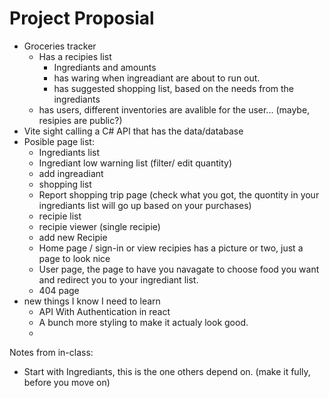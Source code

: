 # Project Proposial

 * Groceries tracker
   * Has a recipies list
     * Ingrediants and amounts
     * has waring when ingreadiant are about to run out.
     * has suggested shopping list, based on the needs from the ingrediants
   * has users, different inventories are avalible for the user... (maybe, resipies are public?)
 * Vite sight calling a C# API that has the data/database
 * Posible page list:
   * Ingrediants list
   * Ingrediant low warning list (filter/ edit quantity)
   * add ingreadiant
   * shopping list
   * Report shopping trip page (check what you got, the quontity in your ingrediants list will go up based on your purchases)
   * recipie list
   * recipie viewer (single recipie)
   * add new Recipie
   * Home page / sign-in or view recipies has a picture or two, just a page to look nice
   * User page, the page to have you navagate to choose food you want and redirect you to your ingrediant list.
   * 404 page
* new things I know I need to learn
  * API With Authentication in react
  * A bunch more styling to make it actualy look good.
  * 


Notes from in-class:
* Start with Ingrediants, this is the one others depend on. (make it fully, before you move on)
